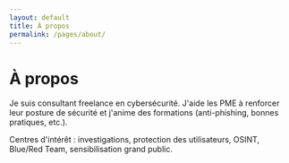 ```yaml
---
layout: default
title: À propos
permalink: /pages/about/
---
```


<div class="card">
  <h1>À propos</h1>
  <p>Je suis consultant freelance en cybersécurité. J'aide les PME à renforcer leur posture de sécurité et j'anime des formations (anti-phishing, bonnes pratiques, etc.).</p>
  <p>Centres d'intérêt : investigations, protection des utilisateurs, OSINT, Blue/Red Team, sensibilisation grand public.</p>
</div>
